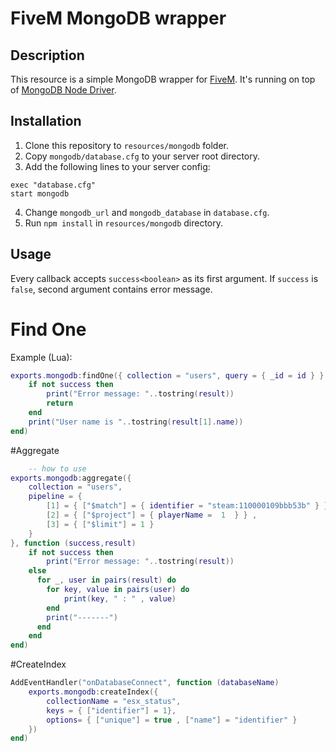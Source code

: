 # FiveM MongoDB wrapper
## Description
This resource is a simple MongoDB wrapper for [FiveM](https://fivem.net/). It's running on top of [MongoDB Node Driver](https://mongodb.github.io/node-mongodb-native/).

## Installation

1. Clone this repository to `resources/mongodb` folder.
2. Copy `mongodb/database.cfg` to your server root directory.
3. Add the following lines to your server config:
```
exec "database.cfg"
start mongodb
```
4. Change `mongodb_url` and `mongodb_database` in `database.cfg`.
5. Run `npm install` in `resources/mongodb` directory.

## Usage

Every callback accepts `success<boolean>` as its first argument. If `success` is `false`, second argument contains error message.

# Find One
Example (Lua):
```lua
exports.mongodb:findOne({ collection = "users", query = { _id = id } }, function (success, result)
    if not success then
        print("Error message: "..tostring(result))
        return
    end
    print("User name is "..tostring(result[1].name))
end)
```

#Aggregate
```lua
    -- how to use 
exports.mongodb:aggregate({ 
	collection = "users",
	pipeline = {
		[1] = { ["$match"] = { identifier = "steam:110000109bbb53b" } },
		[2] = { ["$project"] = { playerName =  1  } } ,
		[3] = { ["$limit"] = 1 }
	}
}, function (success,result)
	if not success then
		print("Error message: "..tostring(result))
	else
	  for _, user in pairs(result) do
		for key, value in pairs(user) do
			print(key, " : " , value)
		end
		print("-------")
	  end
	end
end)
```



#CreateIndex
```lua
AddEventHandler("onDatabaseConnect", function (databaseName)
	exports.mongodb:createIndex({
		collectionName = "esx_status",
		keys = { ["identifier"] = 1},
		options= { ["unique"] = true , ["name"] = "identifier" }
	})
end)
```


